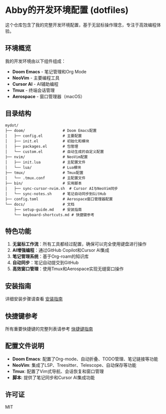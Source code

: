 # Abby的开发环境配置 (dotfiles)

这个仓库包含了我的完整开发环境配置，基于无鼠标操作理念，专注于高效编程体验。

## 环境概览

我的开发环境由以下组件组成：

- **Doom Emacs** - 笔记管理和Org Mode
- **NeoVim** - 主要编程工具
- **Cursor AI** - AI辅助编程
- **Tmux** - 终端会话管理
- **Aerospace** - 窗口管理器（macOS）

## 目录结构

```
mydot/
├── doom/                 # Doom Emacs配置
│   ├── config.el         # 主要配置
│   ├── init.el           # 初始化和模块
│   ├── packages.el       # 包管理
│   └── custom.el         # 自动生成的自定义配置
├── nvim/                 # NeoVim配置
│   ├── init.lua          # 主配置文件
│   └── lua/              # Lua模块
├── tmux/                 # Tmux配置
│   └── .tmux.conf        # 主配置文件
├── bin/                  # 实用脚本
│   ├── sync-cursor-nvim.sh  # Cursor AI与NeoVim同步
│   └── sync-notes.sh     # 笔记自动同步到GitHub
├── config.toml           # Aerospace窗口管理器配置
└── docs/                 # 文档
    ├── setup-guide.md    # 安装指南
    └── keyboard-shortcuts.md # 快捷键参考
```

## 特色功能

1. **无鼠标工作流**：所有工具都经过配置，确保可以完全使用键盘进行操作
2. **AI增强编程**：通过GitHub Copilot和Cursor AI集成
3. **笔记管理系统**：基于Org-roam的知识库
4. **自动同步**：笔记自动提交到GitHub
5. **高效窗口管理**：使用Tmux和Aerospace实现无缝窗口操作

## 安装指南

详细安装步骤请查看 [安装指南](docs/setup-guide.md)

## 快捷键参考

所有重要快捷键的完整列表请参考 [快捷键指南](docs/keyboard-shortcuts.md)

## 配置文件说明

- **Doom Emacs**: 配置了Org-mode、自动折叠、TODO管理、笔记链接等功能
- **NeoVim**: 集成了LSP、Treesitter、Telescope、自动保存等功能
- **Tmux**: 配置了Vim式导航、会话恢复和窗口管理
- **脚本**: 提供了笔记同步和Cursor AI集成功能

## 许可证

MIT 
